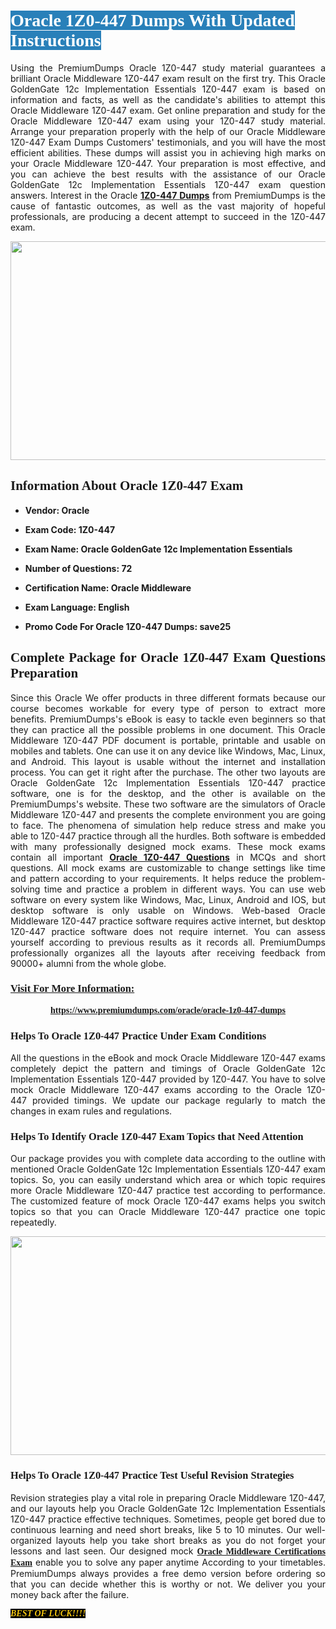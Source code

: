 <h1><span style="color:#ffffff;"><span style="font-family:Georgia,serif;"><strong><span style="background-color:#2980b9;">Oracle 1Z0-447 Dumps With Updated Instructions</span></strong></span></span></h1>

<p style="text-align: justify;">Using the PremiumDumps Oracle 1Z0-447 study material guarantees a brilliant Oracle Middleware 1Z0-447 exam result on the first try. This Oracle GoldenGate 12c Implementation Essentials 1Z0-447 exam is based on information and facts, as well as the candidate's abilities to attempt this Oracle Middleware 1Z0-447 exam. Get online preparation and study for the Oracle Middleware 1Z0-447 exam using your 1Z0-447 study material. Arrange your preparation properly with the help of our Oracle Middleware 1Z0-447 Exam Dumps Customers' testimonials, and you will have the most efficient abilities. These dumps will assist you in achieving high marks on your Oracle Middleware 1Z0-447. Your preparation is most effective, and you can achieve the best results with the assistance of our Oracle GoldenGate 12c Implementation Essentials 1Z0-447 exam question answers. Interest in the Oracle <a href="https://www.premiumdumps.com/oracle/oracle-1z0-447-dumps"><strong>1Z0-447 </strong><b>Dumps</b></a> from PremiumDumps is the cause of fantastic outcomes, as well as the vast majority of hopeful professionals, are producing a decent attempt to succeed in the 1Z0-447 exam.</p>

<p style="text-align: center;"><a href="https://www.premiumdumps.com/oracle/oracle-1z0-447-dumps"><img alt="" src="https://i.imgur.com/P39uA2n.jpeg" style="width: 700px; height: 350px;" /></a></p>

<h2 style="text-align: justify;"><span style="font-family:Georgia,serif;"><strong>Information About Oracle 1Z0-447 Exam</strong></span></h2>

<ul>
	<li>
	<p style="text-align: justify;"><b>Vendor: Oracle</b></p>
	</li>
	<li>
	<p style="text-align: justify;"><b>Exam Code: 1Z0-447</b></p>
	</li>
	<li>
	<p style="text-align: justify;"><b>Exam Name: Oracle GoldenGate 12c Implementation Essentials</b></p>
	</li>
	<li>
	<p style="text-align: justify;"><b>Number of Questions: 72</b></p>
	</li>
	<li>
	<p style="text-align: justify;"><b>Certification Name: Oracle Middleware</b></p>
	</li>
	<li>
	<p style="text-align: justify;"><b>Exam Language: English</b></p>
	</li>
	<li>
	<p style="text-align: justify;"><b>Promo Code For Oracle 1Z0-447 Dumps: save25</b></p>
	</li>
</ul>

<h2 style="text-align: justify;"><span style="font-family:Georgia,serif;"><strong>Complete Package for Oracle 1Z0-447 Exam Questions Preparation</strong></span></h2>

<p style="text-align: justify;">Since this Oracle We offer products in three different formats because our course becomes workable for every type of person to extract more benefits. PremiumDumps's eBook is easy to tackle even beginners so that they can practice all the possible problems in one document. This Oracle Middleware 1Z0-447 PDF document is portable, printable and usable on mobiles and tablets. One can use it on any device like Windows, Mac, Linux, and Android. This layout is usable without the internet and installation process. You can get it right after the purchase. The other two layouts are Oracle GoldenGate 12c Implementation Essentials 1Z0-447 practice software, one is for the desktop, and the other is available on the PremiumDumps's website. These two software are the simulators of Oracle Middleware 1Z0-447 and presents the complete environment you are going to face. The phenomena of simulation help reduce stress and make you able to 1Z0-447 practice through all the hurdles. Both software is embedded with many professionally designed mock exams. These mock exams contain all important <strong><a href="https://www.premiumdumps.com/oracle/oracle-1z0-447-dumps">Oracle 1Z0-447 Questions</a></strong> in MCQs and short questions. All mock exams are customizable to change settings like time and pattern according to your requirements. It helps reduce the problem-solving time and practice a problem in different ways. You can use web software on every system like Windows, Mac, Linux, Android and IOS, but desktop software is only usable on Windows. Web-based Oracle Middleware 1Z0-447 practice software requires active internet, but desktop 1Z0-447 practice software does not require internet. You can assess yourself according to previous results as it records all. PremiumDumps professionally organizes all the layouts after receiving feedback from 90000+ alumni from the whole globe.</p>

<h3><span style="font-family:Georgia,serif;"><strong><u>Visit For More Information:</u></strong></span></h3>

<p style="text-align: center;"><span style="font-size:14px;"><span style="font-family:Georgia,serif;"><strong><a href="https://www.premiumdumps.com/oracle/oracle-1z0-447-dumps">https://www.premiumdumps.com/oracle/oracle-1z0-447-dumps</a></strong></span></span></p>

<h3 style="text-align: justify;"><span style="font-family:Georgia,serif;"><strong><strong><strong>Helps To Oracle 1Z0-447 Practice Under Exam Conditions</strong></strong></strong></span></h3>

<p style="text-align: justify;">All the questions in the eBook and mock Oracle Middleware 1Z0-447 exams completely depict the pattern and timings of Oracle GoldenGate 12c Implementation Essentials 1Z0-447 provided by 1Z0-447. You have to solve mock Oracle Middleware 1Z0-447 exams according to the Oracle 1Z0-447 provided timings. We update our package regularly to match the changes in exam rules and regulations.</p>

<h3 style="text-align: justify;"><span style="font-family:Georgia,serif;"><strong><strong><strong>Helps To Identify Oracle 1Z0-447 Exam Topics that Need Attention</strong></strong></strong></span></h3>

<p style="text-align: justify;">Our package provides you with complete data according to the outline with mentioned Oracle GoldenGate 12c Implementation Essentials 1Z0-447 exam topics. So, you can easily understand which area or which topic requires more Oracle Middleware 1Z0-447 practice test according to performance. The customized feature of mock Oracle 1Z0-447 exams helps you switch topics so that you can Oracle Middleware 1Z0-447 practice one topic repeatedly.</p>

<p style="text-align: center;"><strong><a href="https://www.premiumdumps.com/oracle/oracle-1z0-447-dumps"><img alt="" src="https://i.imgur.com/2KPb8yb.jpeg" style="width: 700px; height: 350px;" /></a></strong></p>

<h3 style="text-align: justify;"><span style="font-family:Georgia,serif;"><strong><strong><strong>Helps To Oracle 1Z0-447 Practice Test Useful Revision Strategies</strong></strong></strong></span></h3>

<p style="text-align: justify;">Revision strategies play a vital role in preparing Oracle Middleware 1Z0-447, and our layouts help you Oracle GoldenGate 12c Implementation Essentials 1Z0-447 practice effective techniques. Sometimes, people get bored due to continuous learning and need short breaks, like 5 to 10 minutes. Our well-organized layouts help you take short breaks as you do not forget your lessons and last seen. Our designed mock <span style="font-family:Georgia,serif;"><strong><a href="http://https://www.premiumdumps.com/oracle/oracle-middleware-dumps">Oracle Middleware Certifications Exam</a></strong></span> enable you to solve any paper anytime According to your timetables. PremiumDumps always provides a free demo version before ordering so that you can decide whether this is worthy or not. We deliver you your money back after the failure.</p>

<p style="text-align: justify;"><span style="color:#f1c40f;"><strong><span style="font-family:Georgia,serif;"><span style="font-size:14px;"><em><strong><span style="background-color:#000000;">BEST OF LUCK!!!!</span></strong></em></span></span></strong></span></p>
